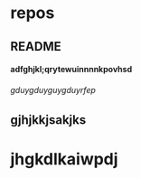 # repos
## README
#### adfghjkl;qrytewuinnnnkpovhsd

###### gduygduyguygduyrfep

gjhjkkjsakjks
-------------

jhgkdlkaiwpdj
=============
